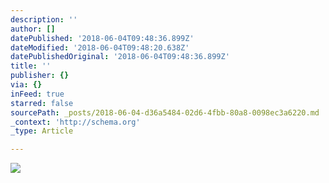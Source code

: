 ```yaml
---
description: ''
author: []
datePublished: '2018-06-04T09:48:36.899Z'
dateModified: '2018-06-04T09:48:20.638Z'
datePublishedOriginal: '2018-06-04T09:48:36.899Z'
title: ''
publisher: {}
via: {}
inFeed: true
starred: false
sourcePath: _posts/2018-06-04-d36a5484-02d6-4fbb-80a8-0098ec3a6220.md
_context: 'http://schema.org'
_type: Article

---
```

![](https://the-grid-user-content.s3-us-west-2.amazonaws.com/18d369cd-ff0f-4fc6-b736-a960388be49b.jpg)